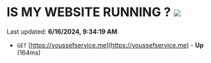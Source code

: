 # IS MY WEBSITE RUNNING ? [![](https://img.shields.io/static/v1?label=Sponsor&message=%E2%9D%A4&logo=GitHub&color=%23fe8e86)](https://github.com/sponsors/Youssef-Lehmam)

Last updated: **6/16/2024, 9:34:19 AM**

- `GET` [https://youssefservice.me](https://youssefservice.me) - **Up** (164ms)
